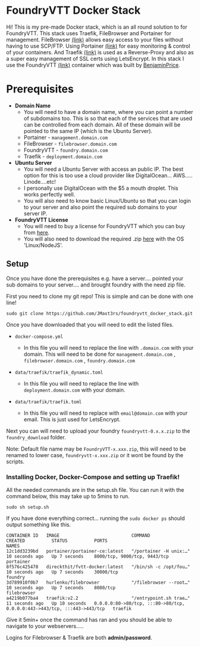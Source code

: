 # FoundryVTT Docker Stack

Hi! This is my pre-made Docker stack, which is an all round solution to for FoundryVTT. This stack uses Traefik, FileBrowser and Portainer for management. FileBrowser  [(link)](https://github.com/hurlenko/filebrowser-docker) allows easy access to your files without having to use SCP/FTP. Using Portainer [(link)](https://github.com/portainer/portainer) for easy monitoring & control of your containers. And Traefik [(link)](https://github.com/traefik/traefik) is used as a Reverse-Proxy and also as a super easy management of SSL certs using LetsEncrypt. In this stack I use the FoundryVTT [(link)](https://github.com/BenjaminPrice/fvtt-docker) container which was built by [BenjaminPrice](https://github.com/BenjaminPrice/fvtt-docker/commits?author=BenjaminPrice "View all commits by BenjaminPrice").


# Prerequisites

- **Domain Name**
	- You will need to have a domain name, where you can point a number of subdomains too. This is so that each of the services that are used can be controlled from each domain. All of these domain will be pointed to the same IP (which is the Ubuntu Server).
	- Portainer - `management.domain.com`
	- FileBrowser - `filebrowser.domain.com`
	- FoundryVTT - `foundry.domain.com`
	- Traefik - `deployment.domain.com`
- **Ubuntu Server**
	- You will need a Ubuntu Server with access an public IP. The best option for this is too use a cloud provider like DigitalOcean... AWS..... Linode....etc! 
	- I personally use DigitalOcean with the $5 a mouth droplet. This works perfectly well.
	- You will also need to know basic Linux/Ubuntu so that you can login to your server and also point the required sub domains to your server IP.
- **FoundryVTT License**
	- You will need to buy a license for FoundryVTT which you can buy from [here](https://foundryvtt.com/).
	- You will also need to download the required .zip [here](https://foundryvtt.com/community/jmast3rs/licenses) with the OS 'Linux/NodeJS'.


## Setup
Once you have done the prerequisites e.g. have a server.... pointed your sub domains to your server.... and brought foundry with the need zip file.

First you need to clone my git repo! This is simple and can be done with one line!

`sudo git clone https://github.com/JMast3rs/foundryvtt_docker_stack.git`

Once you have downloaded that you will need to edit the listed files.
- `docker-compose.yml`
	- In this file you will need to replace the line with `.domain.com` with your domain. This will need to be done for `management.domain.com` , `filebrowser.domain.com` , `foundry.domain.com` 
	
- `data/traefik/traefik_dynamic.toml`
	- In this file you will need to replace the line with `deployment.domain.com` with your domain.

- `data/traefik/traefik.toml`
	- In this file you will need to replace with `email@domain.com` with your email. This is just used for LetsEncrypt.


Next you can will need to upload your foundry `foundryvtt-0.x.x.zip` to the `foundry_download` folder.

Note: Default file name may be `FoundryVTT-x.xxx.zip`, this will need to be renamed to lower case, `foundryvtt-x.xxx.zip` or it wont be found by the scripts.

### Installing Docker, Docker-Compose and setting up Traefik!

All the needed commands are in the setup.sh file. You can run it with the command below, this may take up to 5mins to run.

`sudo sh setup.sh`

If you have done everything correct... running the `sudo docker ps` should output something like this.
```root@ubuntu-development-1:~/foundryvtt_docker_stack# sudo docker ps
CONTAINER ID   IMAGE                           COMMAND                  CREATED          STATUS          PORTS                                                                      NAMES
12c1dd3239bd   portainer/portainer-ce:latest   "/portainer -H unix:…"   10 seconds ago   Up 7 seconds    8000/tcp, 9000/tcp, 9443/tcp                                               portainer
8f576c425478   direckthit/fvtt-docker:latest   "/bin/sh -c /opt/fou…"   10 seconds ago   Up 7 seconds    30000/tcp                                                                  foundry
3d789910f0b7   hurlenko/filebrowser            "/filebrowser --root…"   10 seconds ago   Up 7 seconds    8080/tcp                                                                   filebrowser
a4219b077ba4   traefik:v2.2                    "/entrypoint.sh trae…"   11 seconds ago   Up 10 seconds   0.0.0.0:80->80/tcp, :::80->80/tcp, 0.0.0.0:443->443/tcp, :::443->443/tcp   traefik
```

Give it 5min+ once the command has ran and you should be able to navigate to your webservers..... 

Logins for Filebrowser & Traefik are both **admin/password**.

